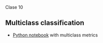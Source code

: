 
Clase 10

## Multiclass classification

* [Python notebook](clf_multiclass.ipynb) with multiclass metrics
